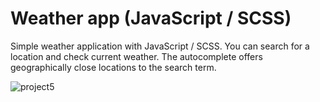 # Weather app (JavaScript / SCSS)

Simple weather application with JavaScript / SCSS. 
You can search for a location and check current weather. The autocomplete offers geographically close locations to the search term. 

![project5](https://user-images.githubusercontent.com/102370224/200948235-aa736000-cbd8-4858-a067-7f162f611dfb.png)
